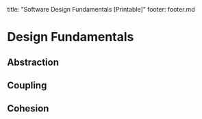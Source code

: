 <frontmatter>
title: "Software Design Fundamentals [Printable]"
footer: footer.md
</frontmatter>

<include src="navbar.md" boilerplate />

<link rel="stylesheet" href="{{baseUrl}}/css/textbook.css">

<div class="website-content">

<div id="main">

# Design Fundamentals

## Abstraction

<include src="../designFundamentals/abstraction/what/unit-inParent-asFlat-print.md" boilerplate />

## Coupling

<include src="../designFundamentals/coupling/what/unit-inParent-asFlat-print.md" boilerplate />
<include src="../designFundamentals/coupling/how/unit-inParent-asFlat-print.md" boilerplate />
<include src="../designFundamentals/coupling/types/unit-inParent-asFlat-print.md" boilerplate />

## Cohesion

<include src="../designFundamentals/cohesion/what/unit-inParent-asFlat-print.md" boilerplate />
<include src="../designFundamentals/cohesion/how/unit-inParent-asFlat-print.md" boilerplate />

</div>

</div>
